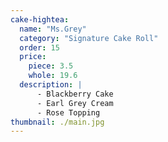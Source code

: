 ```yaml
---
cake-hightea:
  name: "Ms.Grey"
  category: "Signature Cake Roll"
  order: 15
  price:
    piece: 3.5
    whole: 19.6
  description: |
      - Blackberry Cake
      - Earl Grey Cream
      - Rose Topping
thumbnail: ./main.jpg
---
```

